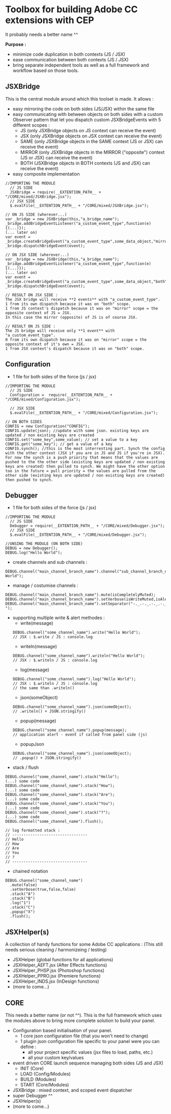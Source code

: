 # Toolbox for building Adobe CC extensions with CEP
It probably needs a better name ^^

**Purpose :**
- minimize code duplication in both contexts (JS / JSX)
- ease communication between both contexts (JS / JSX)
- bring separate independent tools as well as a full framework and workflow based on those tools.

## JSXBridge
This is the central module around which this toolset is made.
It allows :
- easy mirroring the code on both sides (JS/JSX) within the same file
- easy communicating with between objects on both sides with a custom Observer pattern that let you dispatch custom JSXBridgeEvents with 5 different scopes :
  - JS (only JSXBridge objects on JS context can receive the event)
  - JSX (only JSXBridge objects on JSX context can receive the event)
  - SAME (only JSXBridge objects in the SAME context (JS or JSX) can receive the event)
  - MIRROR (only JSXBridge objects in the MIRROR ("opposite") context (JS or JSX) can receive the event)
  - BOTH (JSXBridge objects in BOTH contexts (JS and JSX) can receive the event) 
- easy composite implementation
```
//IMPORTING THE MODULE
  // JS SIDE
  JSXBridge = require(__EXTENTION_PATH__ + "/CORE/mixed/JSXBridge.jsx");
  // JSX SIDE
  $.evalFile(__EXTENTION_PATH__ + "/CORE/mixed/JSXBridge.jsx");
  
// ON JS SIDE (wherever...)
var _bridge = new JSXBridge(this,"a_bridge_name");
_bridge.addBridgeEventListener("a_custom_event_type",function(e) {(...)});
(... later on)
var event = _bridge.createBridgeEvent("a_custom_event_type",some_data_object,"mirror");
_bridge.dispatchBridgeEvent(event);

// ON JSX SIDE (wherever...)
var _bridge = new JSXBridge(this,"a_bridge_name");
_bridge.addBridgeEventListener("a_custom_event_type",function(e) {(...)});
(... later on)
var event = _bridge.createBridgeEvent("a_custom_event_type",some_data_object,"both");
_bridge.dispatchBridgeEvent(event);

// RESULT ON JSX SIDE :
The JSX bridge will receive **2 events** with "a_custom_event_type".
1 from its own dispatch because it was on "both" scope.
1 from JS context's dispatch because it was on "mirror" scope = the opposite context of JS = JSX.
In this case the mirror (opposite) of JS is of course JSX.

// RESULT ON JS SIDE :
The JS bridge will receive only **1 event** with "a_custom_event_type".
0 from its own dispatch because it was on "mirror" scope = the opposite context of it's own = JSX.
1 from JSX context's dispatch because it was on "both" scope.
```
## Configuration
- 1 file for both sides of the force (js / jsx)
```
//IMPORTING THE MODULE
  // JS SIDE
  Configuration =  require(__EXTENTION_PATH__ + "/CORE/mixed/Configuration.jsx");

  // JSX SIDE
  $.evalFile(__EXTENTION_PATH__ + "/CORE/mixed/Configuration.jsx");
  
// ON BOTH SIDES
CONFIG = new Configuration("CONFIG");
CONFIG.update(json); //update with some json. existing keys are updated / non existing keys are created
CONFIG.set("some_key",some_value); // set a value to a key
CONFIG.get("some_key"); // get a value of a key
CONFIG.synch(); //this is the most interresting part. Synch the config with the other context (JSX if you are in JS and JS if you're in JSX). For now the synch is a push priority that means that the values are pushed to the the other side (existing keys are updated / non existing keys are created) then pulled to synch. We might have the other option too in the future = pull priority = the values are pulled from the other side (existing keys are updated / non existing keys are created) then pushed to synch.

```

## Debugger
- 1 file for both sides of the force (js / jsx)
```
//IMPORTING THE MODULE
  // JS SIDE
  Debugger = require(__EXTENTION_PATH__ + "/CORE/mixed/Debugger.jsx");
  // JSX SIDE
  $.evalFile(__EXTENTION_PATH__ + "/CORE/mixed/Debugger.jsx");
  
//UNSING THE MODULE (ON BOTH SIDE)
DEBUG = new Debugger();
DEBUG.log("Hello World");
```
- create channels and sub channels :
```
DEBUG.channel("main_channel_branch_name").channel("sub_channel_branch_name").log("Hello World");
```
- manage / costumise channels :
```
DEBUG.channel("main_channel_branch_name").mute(isCompletelyMuted);
DEBUG.channel("main_channel_branch_name").setVerbose(isWriteMuted,isAlertMutedn,isChannelIdPrefixDisplayed); 
DEBUG.channel("main_channel_branch_name").setSeparator("-._.-._.-._.-._.-._.-._.-._.-._.-._.-");
```
- supporting multiple write & alert methodes :
  - write(message) 
  ```
  DEBUG.channel("some_channel_name").write("Hello World");
  // JSX : $.write / JS : console.log
  ```
  - writeln(message) 
  ```
  DEBUG.channel("some_channel_name").writeln("Hello World");
  // JSX : $.writeln / JS : console.log
  ```
  - log(message) 
  ```
  DEBUG.channel("some_channel_name").log("Hello World");
  // JSX : $.writeln / JS : console.log
  // the same than .writeln()
  ```
  - json(someObject) 
  ```
  DEBUG.channel("some_channel_name").json(someObject);
  // .writeln() + JSON.stringify()
  ```
  - popup(message) 
  ```
  DEBUG.channel("some_channel_name").popup(message);
  // application alert - event if called from panel side (js)
  ```
  - popupJson 
  ```
  DEBUG.channel("some_channel_name").json(someObject);
  // .popup() + JSON.stringify()
  ```
- stack / flush
```
DEBUG.channel("some_channel_name").stack("Hello");
(...) some code
DEBUG.channel("some_channel_name").stack("How");
(...) some code
DEBUG.channel("some_channel_name").stack("Are");
(...) some code
DEBUG.channel("some_channel_name").stack("You");
(...) some code
DEBUG.channel("some_channel_name").stack("?");
(...) some code
DEBUG.channel("some_channel_name").flush();

// log formatted stack :
// ---------------------------------
// Hello
// How
// Are
// You
// ?
// ---------------------------------
```
- chained notation
```
DEBUG.channel("some_channel_name")
  .mute(false)
  .setVerbose(true,false,false)
  .stack("A")
  .stack("B")
  .log("1")
  .stack("C")
  .popup("X")
  .flush();
```

## JSXHelper(s)
A collection of handy functions for some  Adobe CC applications :
(This still needs serious cleaning / harmonizeing / testing)
- JSXHelper             (global functions for all applications)
- JSXHelper_AEFT.jsx    (After Effects functions)
- JSXHelper_PHSP.jsx    (Photoshop functions)
- JSXHelper_PPRO.jsx    (Premiere functions)
- JSXHelper_INDS.jsx    (InDesign functions)
- (more to come...)

## CORE
This needs a better name (or not ^^).
This is the full framework which uses the modules above to bring more complete solution to build your panel.
- Configuration based initialisation of your panel.
  - 1 core json configuration file (that you won't need to change)
  - 1 plugin json configuration file specific to your panel were you can define :
    - all your project specific values (jsx files to load, paths, etc.)
    - all your custom key/values
- event driven CORE launch sequence managing both sides (JS and JSX)
  - INIT (Core)
  - LOAD (Config/Modules)
  - BUILD (Modules)
  - START (Core/Modules)
- JSXBridge : mixed context, and scoped event dispatcher
- super Debugger ^^
- JSXHelper(s)
- (more to come...)
